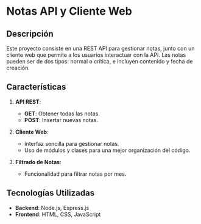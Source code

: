 # Notas API y Cliente Web

## Descripción

Este proyecto consiste en una REST API para gestionar notas, junto con un cliente web que permite a los usuarios interactuar con la API. Las notas pueden ser de dos tipos: normal o crítica, e incluyen contenido y fecha de creación.

## Características

1. **API REST**:
   - **GET**: Obtener todas las notas.
   - **POST**: Insertar nuevas notas.

2. **Cliente Web**:
   - Interfaz sencilla para gestionar notas.
   - Uso de módulos y clases para una mejor organización del código.

3. **Filtrado de Notas**:
   - Funcionalidad para filtrar notas por mes.

## Tecnologías Utilizadas

- **Backend**: Node.js, Express.js
- **Frontend**: HTML, CSS, JavaScript
